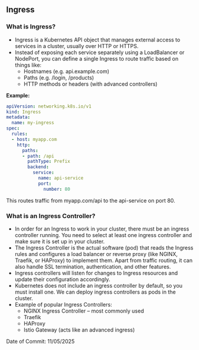 ## Ingress

### What is Ingress?
- Ingress is a Kubernetes API object that manages external access to services in a cluster, usually over HTTP or HTTPS.
- Instead of exposing each service separately using a LoadBalancer or NodePort, you can define a single Ingress to route traffic based on things like:
    - Hostnames (e.g. api.example.com)
    - Paths (e.g. /login, /products)
    - HTTP methods or headers (with advanced controllers)

**Example:**

```yaml
apiVersion: networking.k8s.io/v1
kind: Ingress
metadata:
  name: my-ingress
spec:
  rules:
  - host: myapp.com
    http:
      paths:
      - path: /api
        pathType: Prefix
        backend:
          service:
            name: api-service
            port:
              number: 80
```

This routes traffic from myapp.com/api to the api-service on port 80.

### What is an Ingress Controller?

- In order for an Ingress to work in your cluster, there must be an ingress controller running. You need to select at least one ingress controller and make sure it is set up in your cluster.
- The Ingress Controller is the actual software (pod) that reads the Ingress rules and configures a load balancer or reverse proxy (like NGINX, Traefik, or HAProxy) to implement them. Apart from traffic routing, it can also handle SSL termination, authentication, and other features.
- Ingress controllers will listen for changes to Ingress resources and update their configuration accordingly. 
- Kubernetes does not include an ingress controller by default, so you must install one. We can deploy ingress controllers as pods in the cluster.
- Example of popular Ingress Controllers:
    - NGINX Ingress Controller – most commonly used
    - Traefik
    - HAProxy
    - Istio Gateway (acts like an advanced ingress)

Date of Commit: 11/05/2025